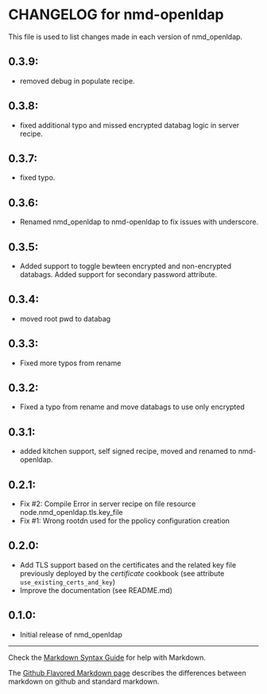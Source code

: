 # CHANGELOG for nmd-openldap

This file is used to list changes made in each version of nmd_openldap.

## 0.3.9:
* removed debug in populate recipe.

## 0.3.8:
* fixed additional typo and missed encrypted databag logic in server recipe.

## 0.3.7:
* fixed typo.

## 0.3.6:
* Renamed nmd_openldap to nmd-openldap to fix issues with underscore.

## 0.3.5:
* Added support to toggle bewteen encrypted and non-encrypted databags.  Added support for secondary password attribute.

## 0.3.4:
* moved root pwd to databag

## 0.3.3:
* Fixed more typos from rename

## 0.3.2:
* Fixed a typo from rename and move databags to use only encrypted  

## 0.3.1:
* added kitchen support, self signed recipe, moved and renamed to nmd-openldap.

## 0.2.1:

* Fix #2: Compile Error in server recipe on file resource node.nmd_openldap.tls.key_file
* Fix #1: Wrong rootdn used for the ppolicy configuration creation

## 0.2.0:

* Add TLS support based on the certificates and the related key file 
previously deployed by the _certificate_ cookbook (see attribute `use_existing_certs_and_key`)
* Improve the documentation (see README.md)

## 0.1.0:

* Initial release of nmd_openldap

- - -
Check the [Markdown Syntax Guide](http://daringfireball.net/projects/markdown/syntax) for help with Markdown.

The [Github Flavored Markdown page](http://github.github.com/github-flavored-markdown/) describes the differences between markdown on github and standard markdown.
